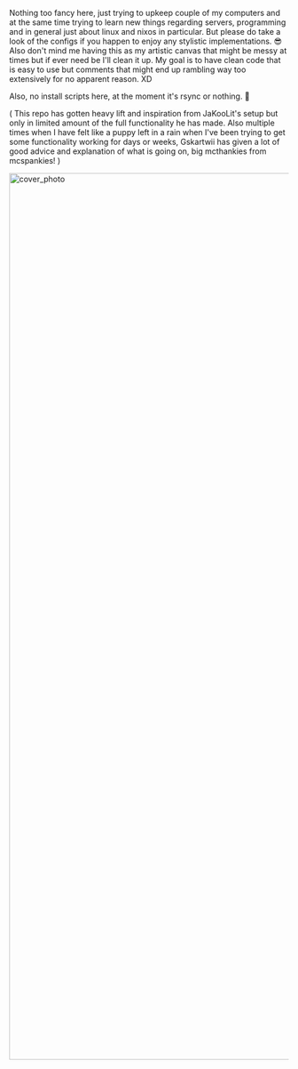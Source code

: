 Nothing too fancy here, just trying to upkeep couple of my computers and at the same time trying to learn new
things regarding servers, programming and in general just about linux and nixos in particular. But please do take a look
of the configs if you happen to enjoy any stylistic implementations. 😎  Also don't mind me having this as my 
artistic canvas that might be messy at times but if ever need be I'll clean it up. My goal is to have clean code that is
easy to use but comments that might end up rambling way too extensively for no apparent reason. XD

Also, no install scripts here, at the moment it's rsync or nothing. 🥹

( This repo has gotten heavy lift and inspiration from JaKooLit's setup but only in limited amount of the
  full functionality he has made. Also multiple times when I have felt like a puppy left in a rain 
  when I've been trying to get some functionality working for days or weeks, Gskartwii has given a lot of good
  advice and explanation of what is going on, big mcthankies from mcspankies! )

<img width="2552" height="1595" alt="cover_photo" src="https://github.com/user-attachments/assets/c6c84bbe-bbb4-4fb7-909d-805538325019" />
